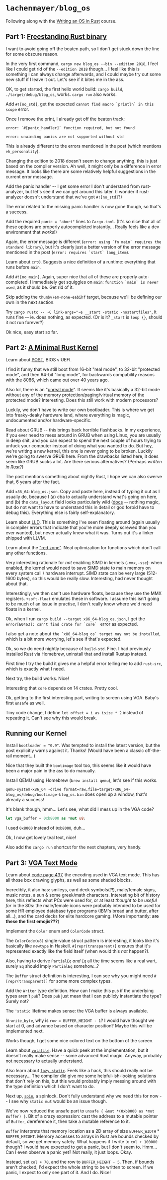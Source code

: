 # `lachenmayer/blog_os`

Following along with the [Writing an OS in Rust](https://os.phil-opp.com/) course.

## Part 1: [Freestanding Rust binary](https://os.phil-opp.com/freestanding-rust-binary/)

I want to avoid going off the beaten path, so I don't get stuck down the line for some obscure reason.

In the very first command, `cargo new blog_os --bin --edition 2018`, I feel like I could get rid of the `--edition 2018` though... I feel like this is something I can always change afterwards, and I could maybe try out some new stuff if I leave it out. Let's see if it bites me in the ass.

OK, to get started, the first hello world build: `cargo build`, `./target/debug/blog_os`, works. `cargo run` also works.

Add `#![no_std]`, get the expected ```cannot find macro `println` in this scope``` error.

Once I remove the print, I already get off the beaten track:

```
error: `#[panic_handler]` function required, but not found

error: unwinding panics are not supported without std
```

This is already different to the errors mentioned in the post (which mentions `eh_personality`).

Changing the edition to 2018 doesn't seem to change anything, this is just based on the compiler version. Ah well, it might only be a difference in error message. It looks like there are some relatively helpful suggestions in the current error message.

Add the panic handler -- I get some error I don't understand from rust-analyzer, but let's see if we can get around this later. (I wonder if rust-analyzer doesn't understand that we've got `#![no_std]`?)

The error related to the missing panic handler is now gone though, so that's a success.

Add the required `panic = "abort"` lines to `Cargo.toml`. (It's so nice that all of these options are properly autocompleted instantly... Really feels like a dev environment that _works_!)

Again, the error message is different (```error: using `fn main` requires the standard library```), but it's clearly just a better version of the error message mentioned in the post (```error: requires `start` lang_item```).

Learn about `crt0`. Suggests a nice definition of a runtime: everything that runs before `main`.

Add `#![no_main]`. Again, super nice that all of these are properly auto-completed. I immediately get squiggles on `main`: ```function `main` is never used```, as it should be. Get rid of it.

Skip adding the `thumbv7em-none-eabihf` target, because we'll be defining our own in the next section.

Try `cargo rustc -- -C link-args="-e __start -static -nostartfiles"`, it runs fine -- ie. does nothing, as expected. (Or is it? `_start` is `loop {}`, should it not run forever?)

Ok nice, easy start so far.

## Part 2: [A Minimal Rust Kernel](https://os.phil-opp.com/minimal-rust-kernel/)

Learn about [POST](https://en.wikipedia.org/wiki/Power-on_self-test), BIOS v UEFI.

I find it funny that we still boot from 16-bit "real mode", to 32-bit "protected mode", and then 64-bit "long mode", for backwards compability reasons with the 8086, which came out over 40 years ago.

Also lol, there is an "[unreal mode](https://en.wikipedia.org/wiki/Unreal_mode)". It seems like it's basically a 32-bit mode without any of the memory protection/paging/virtual memory of the protected mode? Interesting. Does this still work with modern processors?

Luckily, we don't have to write our own bootloader. This is where we get into freaky-deaky hardware land, where everything is magic, undocumented and/or hardware-specific.

Read about GRUB -- this brings back horrible flashbacks. In my experience, if you ever need to mess around in GRUB when using Linux, you are usually in deep shit, and you can expect to spend the next couple of hours trying to unfuck your computer instead of doing what you wanted to do. But hey, we're writing a new kernel, this one is _never_ going to be broken. Luckily we're going to swerve GRUB here. From the drawbacks listed here, it does seem like GRUB sucks a lot. Are there serious alternatives? (Perhaps _written in Rust_?)

The post mentions something about nightly Rust, I hope we can also swerve that, 6 years after the fact.

Add `x86_64-blog_os.json`. Copy and paste here, instead of typing it out as I usually do, because I (a) cba to actually understand what's going on here, and (b) the `data_layout` field looks particularly wild ([docs](https://llvm.org/docs/LangRef.html#data-layout) -- nothing magic, but do not want to have to understand this in detail or god forbid have to debug this). Everything else is fairly self-explanatory.

Learn about [LLD](https://lld.llvm.org/). This is something I've seen floating around (again usually in compiler errors that indicate that you're more deeply screwed than you ever wanted), but never actually knew what it was. Turns out it's a linker shipped with LLVM.

Learn about the ["red zone"](https://os.phil-opp.com/red-zone/). Neat optimization for functions which don't call any other functions.

Very interesting rationale for _not_ enabling SIMD in kernels (`-mmx,-sse`): when enabled, the kernel would need to save SIMD state to main memory on every system call / hardware interrupt. SIMD state can be very large (512-1600 bytes), so this would be really slow. Interesting, had never thought about that.

Interestingly, we then can't use hardware floats, because they use the MMX registers. `+soft-float` emulates these in software. I assume this isn't going to be much of an issue in practise, I don't really know where we'd need floats in a kernel.

Ok, when I run `cargo build --target x86_64-blog_os.json`, I get the ```error[E0463]: can't find crate for `core` ``` error as expected.

I also get a note about ```the `x86_64-blog_os` target may not be installed```, which is a bit more worrying, let's see if that's expected.

Ok, so we do need nightly because of `build-std`. Fine. I had previously installed Rust via Homebrew, uninstall that and install Rustup instead.

First time I try the build it gives me a helpful error telling me to add `rust-src`, which is exactly what I need.

Next try, the build works. Nice!

Interesting that `core` depends on 14 crates. Pretty cool.

Ok, getting to the first interesting part, writing to screen using VGA. Baby's first `unsafe` as well.

Tiny code change, I define `let offset = i as isize * 2` instead of repeating it. Can't see why this would break.

## Running our Kernel

Install `bootloader = "0.9"`. Was tempted to install the latest version, but the post explicitly warns against it. Thanks! (Would have been a classic off-the-rail moment...)

Nice that they built the `bootimage` tool too, this seems like it would have been a major pain in the ass to do manually.

Install QEMU using Homebrew (`brew install qemu`), let's see if this works.

`qemu-system-x86_64 -drive format=raw,file=target/x86_64-blog_os/debug/bootimage-blog_os.bin` does open up a window, that's already a success!

It's blank though, hmm... Let's see, what did I mess up in the VGA code?

```rust
let vga_buffer = 0xb8000 as *mut u8;
```

I used `0x8000` instead of `0xb8000`, duh...

Ok, I now get lovely teal text, nice!

Also add the `cargo run` shortcut for the next chapters, very handy.

## Part 3: [VGA Text Mode](https://os.phil-opp.com/vga-text-mode/)

Learn about [code page 437](https://en.wikipedia.org/wiki/Code_page_437), the encoding used in VGA text mode. This has all those box drawing glyphs, as well as some shaded blocks.

Incredibly, it also has: smileys, card deck symbols(?!), male/female signs, music notes, a sun & some greek/math characters. Interesting bit of history here, this reflects what PCs were used for, or at least _thought to be useful for_ in the 80s: the male/female icons were probably intended to be used for some HR employee database type programs (IBM's bread and butter, after all...), and the card decks for elite hardcore gaming. (More importantly: **are these the first emojis???**)

Implement the `Color` enum and `ColorCode` struct.

The `ColorCode(u8)` single-value struct pattern is interesting, it looks like it's basically like `newtype` in Haskell. `#[repr(transparent)]` ensures that it's represented exactly like the field itself (when would this _not_ happen?).

Also, having to derive `PartialEq` _and_ `Eq` all the time seems like a real wart, surely `Eq` should imply `PartialEq` somehow...?

The `Buffer` struct definition is interesting, I can see why you might need `#[repr(transparent)]` for some more complex types.

Add the `Writer` type definition. How can I make this `pub` if the underlying types aren't `pub`? Does `pub` just mean that I can publicly instantiate the type? Surely not?

The `'static` lifetime makes sense: the VGA buffer is always available.

In `write_byte`, why is `row = BUFFER_HEIGHT - 1`? I would have thought we start at 0, and advance based on character position? Maybe this will be implemented next.

Works though, I get some nice colored text on the bottom of the screen.

Learn about [`volatile`](https://crates.io/crates/volatile). Have a quick peek at the implementation, but it doesn't really make sense -- some advanced Rust magic. Anyway, probably not necessary to actually understand.

Also learn about [`lazy_static`](https://docs.rs/lazy_static/1.0.1/lazy_static/). Feels like a hack, this should really not be necessary... The compiler did give me some helpful-ish-looking solutions that don't rely on this, but this would probably imply messing around with the type definition which I don't want to do.

Next up, [`spin`](https://crates.io/crates/spin), a spinlock. Don't fully understand why we need this for now -- I see why `static mut` would be an issue though.

We've now reduced the unsafe part to `unsafe { &mut *(0xb8000 as *mut Buffer) }`. Bit of a crazy expression: cast the address to a mutable pointer of `Buffer`, dereference it, then take a mutable reference to it.

`Buffer` interprets that memory location as a 2D array of size `BUFFER_WIDTH` * `BUFFER_HEIGHT`. Memory accesses to arrays in Rust are bounds checked by default, so we get memory safety. What happens if I write to `col + 100000` though? I would have expected to get a panic, but I don't seem to. Hmm... Can I even observe a panic yet? Not really, it just loops. Okay.

Instead, set `col + 70`, and the row to `BUFFER_HEIGHT - 5`. Then, if bounds aren't checked, I'd expect the whole string to be written to screen. If we panic, I expect to only see part of it. And I do. Nice!
